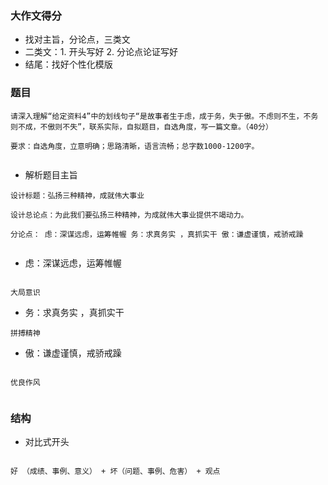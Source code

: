 ### 大作文得分

- 找对主旨，分论点，三类文
- 二类文：1. 开头写好 2. 分论点论证写好
- 结尾：找好个性化模版


### 题目　
```
请深入理解“给定资料4”中的划线句子“是故事者生于虑，成于务，失于傲。不虑则不生，不务则不成，不傲则不失”，联系实际，自拟题目，自选角度，写一篇文章。（40分）

要求：自选角度，立意明确；思路清晰，语言流畅；总字数1000-1200字。


```

- 解析题目主旨

```
设计标题：弘扬三种精神，成就伟大事业

设计总论点：为此我们要弘扬三种精神，为成就伟大事业提供不竭动力。

分论点： 虑：深谋远虑，运筹帷幄 务：求真务实 ，真抓实干 傲：谦虚谨慎，戒骄戒躁


```
- 虑：深谋远虑，运筹帷幄

```

大局意识

```
- 务：求真务实 ，真抓实干

```
拼搏精神
```
- 傲：谦虚谨慎，戒骄戒躁

```

优良作风


```
### 结构

- 对比式开头

```

好 （成绩、事例、意义） + 坏（问题、事例、危害） + 观点



```


